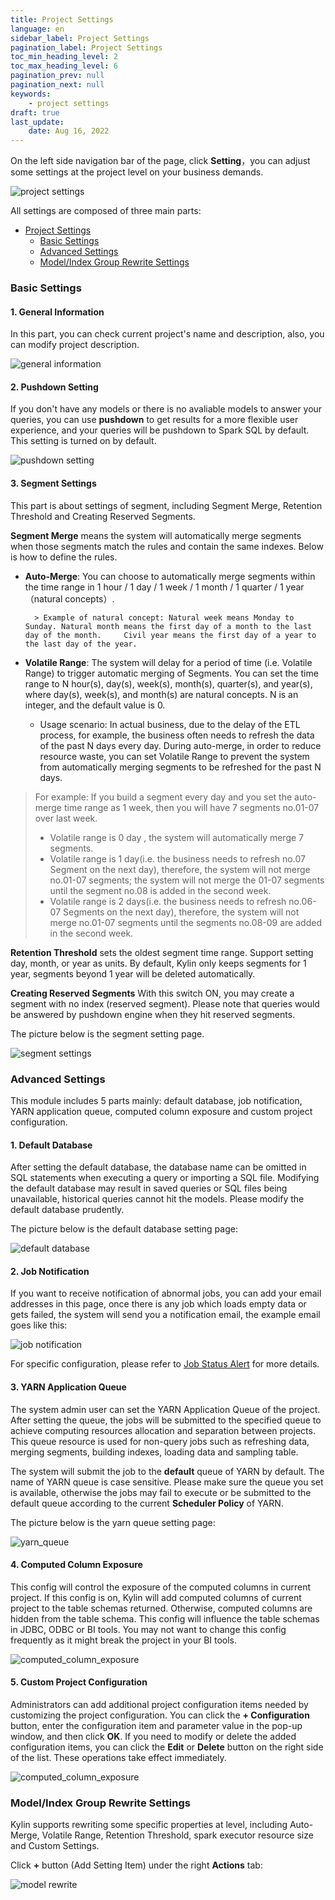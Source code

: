 ```yaml
---
title: Project Settings
language: en
sidebar_label: Project Settings
pagination_label: Project Settings
toc_min_heading_level: 2
toc_max_heading_level: 6
pagination_prev: null
pagination_next: null
keywords:
	- project settings
draft: true
last_update: 
    date: Aug 16, 2022
---
```


On the left side navigation bar of the page, click **Setting**，you can adjust some settings at the project level on your business demands.

![project settings](images/project_settings.png)

All settings are composed of three main parts:

- [Project Settings](#project-settings)
	- [<span id="basic">Basic Settings</span>](#basic-settings)
	- [<span id="advanced">Advanced Settings</span>](#advanced-settings)
	- [<span id="rewrite_models">Model/Index Group Rewrite Settings</span>](#modelindex-group-rewrite-settings)

### <span id="basic">Basic Settings</span>

#### 1. General Information

In this part, you can check current project's name and description, also, you can modify project description.

![general information](images/project_settings_basic_general.png)

#### 2. Pushdown Setting

If you don't have any models or there is no avaliable models to answer your queries, you can use **pushdown** to get results for a more flexible user experience, and your queries will be pushdown to Spark SQL by default. This setting is turned on by default.

![pushdown setting](images/project_settings_pushdown.png)

#### 3. Segment Settings

This part is about settings of segment, including Segment Merge, Retention Threshold and Creating Reserved Segments.

**Segment Merge** means the system will automatically merge segments when those segments match the rules and contain the same indexes. Below is how to define the rules.

- **Auto-Merge**: You can choose to automatically merge segments within the time range in 1 hour / 1 day / 1 week / 1 month / 1 quarter / 1 year （natural concepts）.
      
        > Example of natural concept: Natural week means Monday to Sunday. Natural month means the first day of a month to the last day of the month.     Civil year means the first day of a year to the last day of the year.

- **Volatile Range**: The system will delay for a period of time (i.e. Volatile Range) to trigger automatic merging of Segments. You can set the time range to N hour(s), day(s), week(s), month(s), quarter(s), and year(s), where day(s), week(s), and month(s) are natural concepts. N is an integer, and the default value is 0.
  
  - Usage scenario: In actual business, due to the delay of the ETL process, for example, the business often needs to refresh the data of the past N days every day. During auto-merge, in order to reduce resource waste, you can set Volatile Range to prevent the system from automatically merging segments to be refreshed for the past N days.
    
> For example: If you build a segment every day and you set the auto-merge time range as 1 week, then you will have 7 segments no.01-07 over last week. 
>
> - Volatile range is 0 day , the system will automatically merge 7 segments.
> - Volatile range is 1 day(i.e. the business needs to refresh no.07 Segment on the next day), therefore, the system will not merge no.01-07 segments; the system will not merge the 01-07 segments until the segment no.08 is added in the second week. 
> - Volatile range is 2 days(i.e. the business needs to refresh no.06-07 Segments on the next day), therefore, the system will not merge no.01-07 segments until the segments no.08-09 are added in the second week.

**Retention Threshold** sets the oldest segment time range. Support setting day, month, or year as units. By default, Kylin only keeps segments for 1 year, segments beyond 1 year will be deleted automatically.

**Creating Reserved Segments** With this switch ON, you may create a segment with no index (reserved segment). Please note that queries would be answered by pushdown engine when they hit reserved segments.

The picture below is the segment setting page.

![segment settings](images/project_settings_segment.png)

### <span id="advanced">Advanced Settings</span>

This module includes 5 parts mainly: default database, job notification, YARN application queue, computed column exposure and custom project configuration.

#### 1. Default Database

After setting the default database, the database name can be omitted in SQL statements when executing a query or importing a SQL file. Modifying the default database may result in saved queries or SQL files being unavailable, historical queries cannot hit the models. Please modify the default database prudently.

The picture below is the default database setting page:

![default database](images/project_settings_default_database.png)

#### 2. Job Notification

If you want to receive notification of abnormal jobs, you can add your email addresses in this page, once there is any job which loads empty data or gets failed, the system will send you a notification email, the example email goes like this:

![job notification](images/project_settings_job_notification.png)

For specific configuration, please refer to [Job Status Alert](alerting.md) for more details.

#### 3. YARN Application Queue

The system admin user can set the YARN Application Queue of the project. After setting the queue, the jobs will be submitted to the specified queue to achieve computing resources allocation and separation between projects. This queue resource is used for non-query jobs such as refreshing data, merging segments, building indexes, loading data and sampling table.

The system will submit the job to the **default** queue of YARN by default. The name of YARN queue is case sensitive. Please make sure the queue you set is available, otherwise the jobs may fail to execute or be submitted to the default queue according to the current **Scheduler Policy** of YARN.

The picture below is the yarn queue setting page:

![yarn_queue](images/project_settings_yarn_queue.png)

#### 4. Computed Column Exposure

This config will control the exposure of the computed columns in current project. If this config is on, Kylin will add computed columns of current project to the table schemas returned. Otherwise, computed columns are hidden from the table schema. This config will influence the table schemas in JDBC, ODBC or BI tools.
You may not want to change this config frequently as it might break the project in your BI tools.

![computed_column_exposure](images/project_settings_cc_expose.png)

#### 5. Custom Project Configuration

Administrators can add additional project configuration items needed by customizing the project configuration. You can click the **+ Configuration** button, enter the configuration item and parameter value in the pop-up window, and then click **OK**. If you need to modify or delete the added configuration items, you can click the **Edit** or **Delete** button on the right side of the list. These operations take effect immediately.

![computed_column_exposure](images/project_settings_custom_config.png)

### <span id="rewrite_models">Model/Index Group Rewrite Settings</span>

Kylin supports rewriting some specific properties at level, including Auto-Merge, Volatile Range, Retention Threshold, spark executor resource size and Custom Settings.

Click **+** button (Add Setting Item) under the right **Actions** tab:

![model rewrite](images/project_settings_model_rewrite.png)
